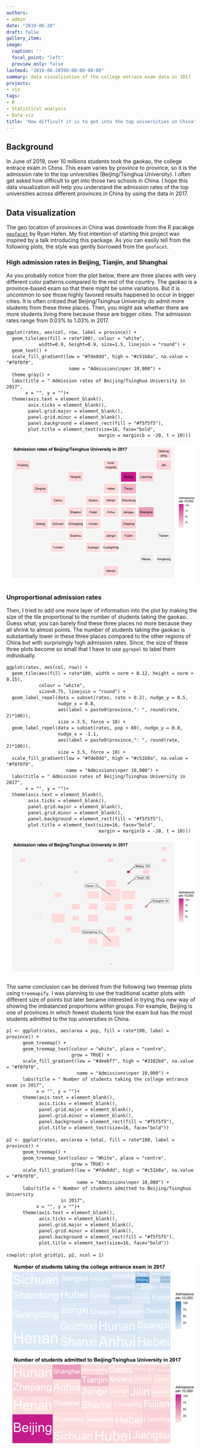 ```yaml
---
authors:
- admin
date: "2019-06-28"
draft: false
gallery_item:
image:
  caption: ''
  focal_point: "left"
  preview_only: false
lastmod: "2019-06-28T00:00:00-08:00"
summary: data visualization of the college entrace exam data in 2017
projects:
- viz
tags:
- R
- Statistical analysis 
- Data viz
title: 'How difficult it is to get into the top universities in China'
---
```



## Background

In June of 2019, over 10 millions students took the gaokao, the college entrace exam in China. This exam varies by province to province, so it is the admission rate to the top universities (Beijing/Tsinghua University). I often get asked how difficult to get into those two schools in China. I hope this data visualization will help you understand the admission rates of the top universities across different provinces in China by using the data in 2017. 


## Data visualization
The geo location of provinces in China was downloade from the R pacakge [`geofacet`](https://hafen.github.io/geofacet/) by Ryan Hafen. My first intention of starting this project was inspired by a talk introducing this package. As you can easily tell from the following plots, the style was gently borrowed from the `geofacet`. 

### High admission rates in Beijing, Tianjin, and Shanghai
As you probably notice from the plot below, there are three places with very different color patterns compared to the rest of the country. The gaokao is a province-based exam so that there might be some variations. But it is uncommon to see those highly favored results happened to occur in bigger cities. It is often critized that Beijing/Tsinghua University do admit more students from these three places. Then, you might ask whether there are more students living there because these are bigger cities. The admission rates range from 0.03% to 1.03% in 2017. 

```
ggplot(rates, aes(col, row, label = province)) +
  geom_tile(aes(fill = rate*100), colour = "white", 
            width=0.9, height=0.9, size=1.5, linejoin = "round") +
  geom_text() +
  scale_fill_gradient(low = "#fde0dd", high = "#c51b8a", na.value = "#f0f0f0", 
                       name = "Admissions\nper 10,000") +
  theme_gray() +
  labs(title = " Admission rates of Beijing/Tsinghua University in 2017",
       x = "", y = "")+
  theme(axis.text = element_blank(), 
        axis.ticks = element_blank(), 
        panel.grid.major = element_blank(), 
        panel.grid.minor = element_blank(),
        panel.background = element_rect(fill = "#f5f5f5"),
        plot.title = element_text(size=16, face="bold", 
                                  margin = margin(b = -20, t = 10)))

```


  ![](featured.png)

### Unproportional admission rates 
Then, I tried to add one more layer of information into the plot by making the size of the tile proportional to the number of students taking the gaokao. Guess what, you can barely find these three places no more because they all shrink to almost points. The number of students taking the gaokao is substantially lower in these three places compared to the other regions of China but with surprisingly high admission rates. Since, the size of these three plots become so small that I have to use `ggrepel` to label them individually. 

```
ggplot(rates, aes(col, row)) +
  geom_tile(aes(fill = rate*100, width = norm + 0.12, height = norm + 0.15), 
            colour = "white", 
            size=0.75, linejoin = "round") +
  geom_label_repel(data = subset(rates, rate > 0.2), nudge_y = 0.5, 
                   nudge_x = 0.8, 
                   aes(label = paste0(province,": ", round(rate, 2)*100)), 
                   size = 3.5, force = 10) +
  geom_label_repel(data = subset(rates, pop > 60), nudge_y = 0.8, 
                   nudge_x = -1.1, 
                   aes(label = paste0(province,": ", round(rate, 2)*100)), 
                   size = 3.5, force = 10) +
  scale_fill_gradient(low = "#fde0dd", high = "#c51b8a", na.value = "#f0f0f0", 
                      name = "Admissions\nper 10,000") +
  labs(title = " Admission rates of Beijing/Tsinghua University in 2017",
       x = "", y = "")+
  theme(axis.text = element_blank(), 
        axis.ticks = element_blank(), 
        panel.grid.major = element_blank(), 
        panel.grid.minor = element_blank(),
        panel.background = element_rect(fill = "#f5f5f5"),
        plot.title = element_text(size=16, face="bold", 
                                  margin = margin(b = -20, t = 10)))
```


  ![](p2.png)

The same conclusion can be derived from the following two treemap plots using `treemapify`. I was planning to use the traditional scatter plots with different size of points but later became interested in trying this new way of showing the imbalanced proportions within groups. For example, Beijing is one of provinces in which fewest students took the exam but has the most students admitted to the top universities in China. 

```
p1 <- ggplot(rates, aes(area = pop, fill = rate*100, label = province)) +
      geom_treemap() +
      geom_treemap_text(colour = "white", place = "centre",
                        grow = TRUE) +
      scale_fill_gradient(low = "#deebf7", high = "#3182bd", na.value = "#f0f0f0", 
                          name = "Admissions\nper 10,000") +
      labs(title = " Number of students taking the college entrance exam in 2017",
           x = "", y = "")+
      theme(axis.text = element_blank(), 
            axis.ticks = element_blank(), 
            panel.grid.major = element_blank(), 
            panel.grid.minor = element_blank(),
            panel.background = element_rect(fill = "#f5f5f5"),
            plot.title = element_text(size=16, face="bold"))

p2 <- ggplot(rates, aes(area = total, fill = rate*100, label = province)) +
      geom_treemap() +
      geom_treemap_text(colour = "White", place = "centre",
                        grow = TRUE) +
      scale_fill_gradient(low = "#fde0dd", high = "#c51b8a", na.value = "#f0f0f0", 
                          name = "Admissions\nper 10,000") +
      labs(title = " Number of students admitted to Beijing/Tsinghua University 
                    in 2017",
           x = "", y = "")+
      theme(axis.text = element_blank(), 
            axis.ticks = element_blank(), 
            panel.grid.major = element_blank(), 
            panel.grid.minor = element_blank(),
            panel.background = element_rect(fill = "#f5f5f5"),
            plot.title = element_text(size=16, face="bold"))

cowplot::plot_grid(p1, p2, ncol = 1)

```
  

  ![](p3.png)
